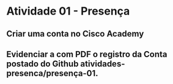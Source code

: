 # Atividade 01 - Presença
## Criar uma conta no  Cisco Academy
## Evidenciar a com PDF o registro da Conta postado do Github atividades-presenca/presença-01.